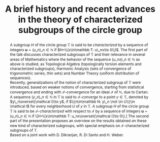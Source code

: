 ---
surname: Bruno
speaker: Anna Giordano Bruno
institution: University of Udine
website: https://users.dimi.uniud.it/~anna.giordanobruno/index.html
title: "A brief history and recent advances in the theory of characterized subgroups of the circle group"
abstract: "A subgroup $H$ of the circle group $\\mathbb T$ is said to be *characterized* by a sequence of integers $\\mathbf u = (u\\_n)\\_{n\\in\\mathbb N}$ if $H=\\\\{x\\in\\mathbb T: u\\_nx\\to 0\\\\}$. The first part of the talk discusses characterized subgroups of $\\mathbb T$ and their relevance in several areas of Mathematics where the behavior of the sequence $(u\\_nx)\\_{n\\in\\mathbb N}$ as above is studied, as Topological Algebra (topologically torsion elements and characterized subgroups), Harmonic Analysis (sets of convergence of trigonometric series, thin sets) and Number Theory (uniform distribution of sequences).\n\n

Recently, generalizations of the notion of characterized subgroup of $\\mathbb T$ were introduced, based on weaker notions of convergence, starting from statistical convergence and ending with $\\mathcal I$-convergence for an ideal $\\mathcal I$ of $\\mathbb N$, due to Cartan. A sequence $(y\\_n)\\_{n\\in\\mathbb N}$ in $\\mathbb T$ is said to *$\\mathcal I$-converge* to a point $y\\in \\mathbb T$, denoted by $y\\_n\\overset{\\mathcal I}\\to y$, if $\\\\{n\\in\\mathbb N: y\\_n \\not \\in U\\\\}\\in \\mathcal I$ for every neighborhood $U$ of $y$ in $\\mathbb T$. A subgroup $H$ of the circle group $\\mathbb T$ is said to be *$\\mathcal I$-characterized* with respect to $\\mathcal I$ by a sequence of integers $\\mathbf u = (u\\_n)\\_{n\\in\\mathbb N}$ if \\\\[H=\\\\{x\\in\\mathbb T: u\\_nx\\overset{\\mathcal I}\\to 0\\\\}.\\] The second part of the presentation proposes an overview on the results obtained on these new kind of characterized subgroups, with special emphasis on $\\mathcal I$-characterized subgroups of $\\mathbb T$.\n\n

Based on a joint work with D. Dikranjan, R. Di Santo and H. Weber."
---